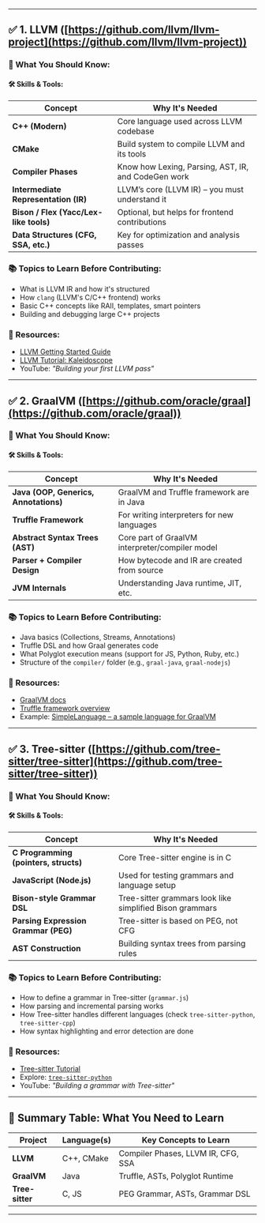 
---

## ✅ 1. **LLVM ([https://github.com/llvm/llvm-project](https://github.com/llvm/llvm-project))**

### 🧠 What You Should Know:

#### 🛠️ Skills & Tools:

| Concept                                | Why It's Needed                                     |
| -------------------------------------- | --------------------------------------------------- |
| **C++ (Modern)**                       | Core language used across LLVM codebase             |
| **CMake**                              | Build system to compile LLVM and its tools          |
| **Compiler Phases**                    | Know how Lexing, Parsing, AST, IR, and CodeGen work |
| **Intermediate Representation (IR)**   | LLVM’s core (LLVM IR) – you must understand it      |
| **Bison / Flex (Yacc/Lex-like tools)** | Optional, but helps for frontend contributions      |
| **Data Structures (CFG, SSA, etc.)**   | Key for optimization and analysis passes            |

### 📚 Topics to Learn Before Contributing:

* What is LLVM IR and how it's structured
* How `clang` (LLVM's C/C++ frontend) works
* Basic C++ concepts like RAII, templates, smart pointers
* Building and debugging large C++ projects

### 🔗 Resources:

* [LLVM Getting Started Guide](https://llvm.org/docs/GettingStarted.html)
* [LLVM Tutorial: Kaleidoscope](https://llvm.org/docs/tutorial/index.html)
* YouTube: *"Building your first LLVM pass"*

---

## ✅ 2. **GraalVM ([https://github.com/oracle/graal](https://github.com/oracle/graal))**

### 🧠 What You Should Know:

#### 🛠️ Skills & Tools:

| Concept                               | Why It's Needed                                 |
| ------------------------------------- | ----------------------------------------------- |
| **Java (OOP, Generics, Annotations)** | GraalVM and Truffle framework are in Java       |
| **Truffle Framework**                 | For writing interpreters for new languages      |
| **Abstract Syntax Trees (AST)**       | Core part of GraalVM interpreter/compiler model |
| **Parser + Compiler Design**          | How bytecode and IR are created from source     |
| **JVM Internals**                     | Understanding Java runtime, JIT, etc.           |

### 📚 Topics to Learn Before Contributing:

* Java basics (Collections, Streams, Annotations)
* Truffle DSL and how Graal generates code
* What Polyglot execution means (support for JS, Python, Ruby, etc.)
* Structure of the `compiler/` folder (e.g., `graal-java`, `graal-nodejs`)

### 🔗 Resources:

* [GraalVM docs](https://www.graalvm.org/)
* [Truffle framework overview](https://www.graalvm.org/truffle/)
* Example: [SimpleLanguage – a sample language for GraalVM](https://github.com/graalvm/simplelanguage)

---

## ✅ 3. **Tree-sitter ([https://github.com/tree-sitter/tree-sitter](https://github.com/tree-sitter/tree-sitter))**

### 🧠 What You Should Know:

#### 🛠️ Skills & Tools:

| Concept                               | Why It's Needed                                          |
| ------------------------------------- | -------------------------------------------------------- |
| **C Programming (pointers, structs)** | Core Tree-sitter engine is in C                          |
| **JavaScript (Node.js)**              | Used for testing grammars and language setup             |
| **Bison-style Grammar DSL**           | Tree-sitter grammars look like simplified Bison grammars |
| **Parsing Expression Grammar (PEG)**  | Tree-sitter is based on PEG, not CFG                     |
| **AST Construction**                  | Building syntax trees from parsing rules                 |

### 📚 Topics to Learn Before Contributing:

* How to define a grammar in Tree-sitter (`grammar.js`)
* How parsing and incremental parsing works
* How Tree-sitter handles different languages (check `tree-sitter-python`, `tree-sitter-cpp`)
* How syntax highlighting and error detection are done

### 🔗 Resources:

* [Tree-sitter Tutorial](https://tree-sitter.github.io/tree-sitter/)
* Explore: [`tree-sitter-python`](https://github.com/tree-sitter/tree-sitter-python)
* YouTube: *"Building a grammar with Tree-sitter"*

---

## 🧪 Summary Table: What You Need to Learn

| Project         | Language(s) | Key Concepts to Learn              |
| --------------- | ----------- | ---------------------------------- |
| **LLVM**        | C++, CMake  | Compiler Phases, LLVM IR, CFG, SSA |
| **GraalVM**     | Java        | Truffle, ASTs, Polyglot Runtime    |
| **Tree-sitter** | C, JS       | PEG Grammar, ASTs, Grammar DSL     |

---
